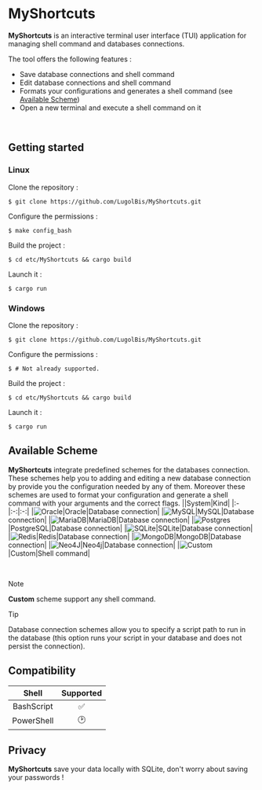 # MyShortcuts

**MyShortcuts** is an interactive terminal user interface (TUI) application for managing shell command and databases connections.

The tool offers the following features :
- Save database connections and shell command
- Edit database connections and shell command
- Formats your configurations and generates a shell command (see [Available Scheme](https://github.com/LugolBis/MyShortcuts/new/main?filename=README.md#available-scheme))
- Open a new terminal and execute a shell command on it

<br>

## Getting started
### Linux
Clone the repository :
```BashScript
$ git clone https://github.com/LugolBis/MyShortcuts.git
```
Configure the permissions :
```BashScript
$ make config_bash
```
Build the project :
```BashScript
$ cd etc/MyShortcuts && cargo build
```
Launch it :
```BashScript
$ cargo run
```

### Windows
Clone the repository :
```BashScript
$ git clone https://github.com/LugolBis/MyShortcuts.git
```
Configure the permissions :
```BashScript
$ # Not already supported.
```
Build the project :
```BashScript
$ cd etc/MyShortcuts && cargo build
```
Launch it :
```BashScript
$ cargo run
```

## Available Scheme
**MyShortcuts** integrate predefined schemes for the databases connection. These schemes help you to adding and editing a new database connection by provide you the configuration needed by any of them.
Moreover these schemes are used to format your configuration and generate a shell command with your arguments and the correct flags.
||System|Kind|
|:-|:-:|:-:|
|![Oracle](https://img.shields.io/badge/Oracle-F80000?style=for-the-badge&logo=oracle&logoColor=white)|Oracle|Database connection|
|![MySQL](https://img.shields.io/badge/mysql-4479A1.svg?style=for-the-badge&logo=mysql&logoColor=white)|MySQL|Database connection|
|![MariaDB](https://img.shields.io/badge/MariaDB-003545?style=for-the-badge&logo=mariadb&logoColor=white)|MariaDB|Database connection|
|![Postgres](https://img.shields.io/badge/postgres-%23316192.svg?style=for-the-badge&logo=postgresql&logoColor=white)|PostgreSQL|Database connection|
|![SQLite](https://img.shields.io/badge/sqlite-%2307405e.svg?style=for-the-badge&logo=sqlite&logoColor=white)|SQLite|Database connection|
|![Redis](https://img.shields.io/badge/redis-%23DD0031.svg?style=for-the-badge&logo=redis&logoColor=white)|Redis|Database connection|
|![MongoDB](https://img.shields.io/badge/MongoDB-%234ea94b.svg?style=for-the-badge&logo=mongodb&logoColor=white)|MongoDB|Database connection|
|![Neo4J](https://img.shields.io/badge/Neo4j-008CC1?style=for-the-badge&logo=neo4j&logoColor=white)|Neo4j|Database connection|
|![Custom](https://img.shields.io/badge/custom-a08021?style=for-the-badge&logo=custom&logoColor=ffcd34)|Custom|Shell command|

<br>

> [!NOTE]
> **Custom** scheme support any shell command.

> [!TIP]
> Database connection schemes allow you to specify a script path to run in the database (this option runs your script in your database and does not persist the connection).

## Compatibility
|Shell|Supported|
|:-:|:-:|
|BashScript|✅​|
|PowerShell|🕑​|

## Privacy
**MyShortcuts** save your data locally with SQLite, don't worry about saving your passwords !
